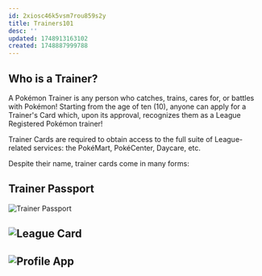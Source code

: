 ```yaml
---
id: 2xiosc46k5vsm7rou859s2y
title: Trainers101
desc: ''
updated: 1748913163102
created: 1748887999788
---
```


## Who is a Trainer?

A Pokémon Trainer is any person who catches, trains, cares for, or battles with Pokémon! Starting from the age of ten (10), anyone can apply for a Trainer's Card which, upon its approval, recognizes them as a League Registered Pokémon trainer!

Trainer Cards are required to obtain access to the full suite of League-related services: the PokéMart, PokéCenter, Daycare, etc.

Despite their name, trainer cards come in many forms:

## Trainer Passport

![Trainer Passport](https://archives.bulbagarden.net/media/upload/thumb/9/92/Trainer_Passport_SM.png/375px-Trainer_Passport_SM.png)

## ![League Card](https://archives.bulbagarden.net/media/upload/thumb/d/db/Player_League_Card.png/667px-Player_League_Card.png)

## ![Profile App](https://archives.bulbagarden.net/media/upload/thumb/1/14/Trainer_Profile_SV.png/667px-Trainer_Profile_SV.png)
